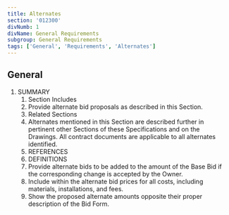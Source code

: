 ```yaml
---
title: Alternates
section: '012300'
divNumb: 1
divName: General Requirements
subgroup: General Requirements
tags: ['General', 'Requirements', 'Alternates']
---
```


## General

1. SUMMARY
   1. Section Includes
   1. Provide alternate bid proposals as described in this Section.
   1. Related Sections
   1. Alternates mentioned in this Section are described further in pertinent other Sections of these Specifications and on the Drawings. All contract documents are applicable to all alternates identified.
   1. REFERENCES
   1. DEFINITIONS
   1. Provide alternate bids to be added to the amount of the Base Bid if the corresponding change is accepted by the Owner.
   1. Include within the alternate bid prices for all costs, including materials, installations, and fees.
   1. Show the proposed alternate amounts opposite their proper description of the Bid Form.

